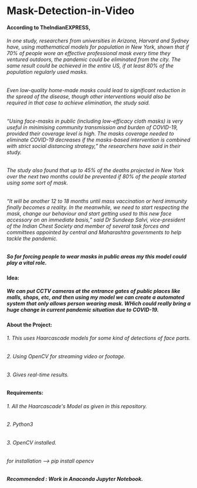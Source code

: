 # Mask-Detection-in-Video
 
#### According to TheIndianEXPRESS,
###### In one study, researchers from universities in Arizona, Harvard and Sydney have, using mathematical models for population in New York, shown that if 70% of people wore an effective professional mask every time they ventured outdoors, the pandemic could be eliminated from the city. The same result could be achieved in the entire US, if at least 80% of the population regularly used masks.

###### Even low-quality home-made masks could lead to significant reduction in the spread of the disease, though other interventions would also be required in that case to achieve elimination, the study said.

###### “Using face-masks in public (including low-efficacy cloth masks) is very useful in minimising community transmission and burden of COVID-19, provided their coverage level is high. The masks coverage needed to eliminate COVID-19 decreases if the masks-based intervention is combined with strict social distancing strategy,” the researchers have said in their study.

###### The study also found that up to 45% of the deaths projected in New York over the next two months could be prevented if 80% of the people started using some sort of mask.

###### “It will be another 12 to 18 months until mass vaccination or herd immunity finally becomes a reality. In the meanwhile, we need to start respecting the mask, change our behaviour and start getting used to this new face accessory on an immediate basis,” said Dr Sundeep Salvi, vice-president of the Indian Chest Society and member of several task forces and committees appointed by central and Maharashtra governments to help tackle the pandemic.


##### So for forcing people to wear masks in public areas my this model could play a vital role. 
#### Idea:
##### We can put CCTV cameras at the entrance gates of public places like malls, shops, etc, and then using my model we can create a automated system that only allows person wearing mask. WHich could really bring a huge change in current pandemic situation due to COVID-19.

#### About the Project:
###### 1. This uses Haarcascade models for some kind of detections of face parts.
###### 2. Using OpenCV for streaming video or footage.
###### 3. Gives real-time results.

#### Requirements:
###### 1. All the Haarcascade's Model as given in this repository.
###### 2. Python3
###### 3. OpenCV installed.  
######        for installation --> pip install opencv
##### Recommended : Work in Anaconda Jupyter Notebook.  
